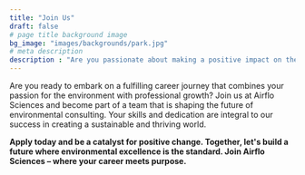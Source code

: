 ```yaml
---
title: "Join Us"
draft: false
# page title background image
bg_image: "images/backgrounds/park.jpg"
# meta description
description : "Are you passionate about making a positive impact on the environment? At Airflo Sciences, we invite you to join our dynamic team of environmental professionals dedicated to providing innovative solutions for a sustainable future."
---
```


Are you ready to embark on a fulfilling career journey that combines your passion for the environment with professional growth? Join us at Airflo Sciences and become part of a team that is shaping the future of environmental consulting. Your skills and dedication are integral to our success in creating a sustainable and thriving world.

**Apply today and be a catalyst for positive change. Together, let's build a future where environmental excellence is the standard. Join Airflo Sciences – where your career meets purpose.**
